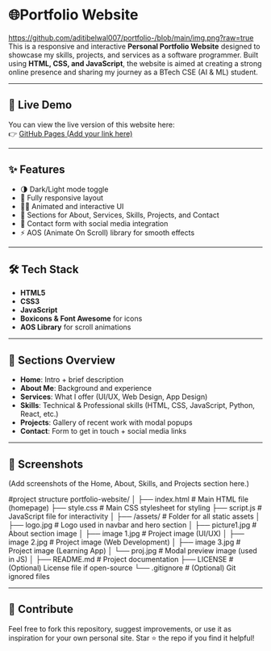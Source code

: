 # 🌐Portfolio Website
https://github.com/aditibelwal007/portfolio-/blob/main/img.png?raw=true
This is a responsive and interactive **Personal Portfolio Website** designed to showcase my skills, projects, and services as a software programmer. Built using **HTML, CSS, and JavaScript**, the website is aimed at creating a strong online presence and sharing my journey as a BTech CSE (AI & ML) student.

---

## 📌 Live Demo

You can view the live version of this website here:  
👉 [GitHub Pages (Add your link here)](https://aditibelwal007.github.io/your-repo-name/)

---

## ✨ Features

- 🌗 Dark/Light mode toggle  
- 📱 Fully responsive layout  
- 👩‍💻 Animated and interactive UI  
- 💼 Sections for About, Services, Skills, Projects, and Contact  
- 📧 Contact form with social media integration  
- ⚡ AOS (Animate On Scroll) library for smooth effects

---

## 🛠️ Tech Stack

- **HTML5**  
- **CSS3**  
- **JavaScript**  
- **Boxicons & Font Awesome** for icons  
- **AOS Library** for scroll animations

---

## 📂 Sections Overview

- **Home**: Intro + brief description  
- **About Me**: Background and experience  
- **Services**: What I offer (UI/UX, Web Design, App Design)  
- **Skills**: Technical & Professional skills (HTML, CSS, JavaScript, Python, React, etc.)  
- **Projects**: Gallery of recent work with modal popups  
- **Contact**: Form to get in touch + social media links

---

## 📸 Screenshots

(Add screenshots of the Home, About, Skills, and Projects section here.)

#project structure
portfolio-website/
│
├── index.html                # Main HTML file (homepage)
├── style.css                 # Main CSS stylesheet for styling
├── script.js                 # JavaScript file for interactivity
│
├── /assets/                  # Folder for all static assets
│   ├── logo.jpg              # Logo used in navbar and hero section
│   ├── picture1.jpg          # About section image
│   ├── image 1.jpg           # Project image (UI/UX)
│   ├── image 2.jpg           # Project image (Web Development)
│   ├── image 3.jpg           # Project image (Learning App)
│   └── proj.jpg              # Modal preview image (used in JS)
│
├── README.md                 # Project documentation
├── LICENSE                   # (Optional) License file if open-source
└── .gitignore                # (Optional) Git ignored files


---

## 🙌 Contribute

Feel free to fork this repository, suggest improvements, or use it as inspiration for your own personal site. Star ⭐ the repo if you find it helpful!
